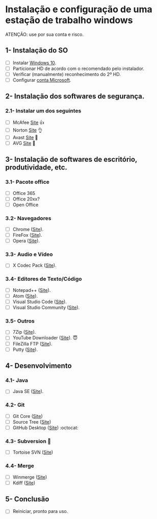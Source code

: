 # Instalação e configuração de uma estação de trabalho windows

ATENÇÃO: use por sua conta e risco.

## 1- Instalação do SO
- [ ] Instalar [Windows 10][WIN10].
- [ ] Particionar HD de acordo com o recomendado pelo instalador.
- [ ] Verificar (manualmente) reconhecimento do 2º HD.
- [ ] Configurar [conta Microsoft][MSLIVE].

[WIN10]: https://www.microsoft.com/pt-br/store/d/windows-10-pro/df77x4d43rkt?icid=CNavWindows10Pro
[MSLIVE]: https://login.live.com

## 2- Instalação dos softwares de segurança.
### 2.1- Instalar um dos seguintes
- [ ] McAfee [Site][MCAFEE] :thumbsup:
- [ ] Norton [Site][NORTON] :ok_hand:
- [ ] Avast [Site][AVAST] :wave:
- [ ] AVG [Site][AVG] :wave:

[NORTON]: https://norton.com
[MCAFEE]: https://mcafee.com
[AVAST]: https://avast.com
[AVG]: http://avg.com

## 3- Instalação de softwares de escritório, produtividade, etc.
### 3.1- Pacote office
- [ ] Office 365
- [ ] Office 20xx?
- [ ] Open Office

### 3.2- Navegadores
- [ ] Chrome ([Site][CHROME]).
- [ ] FireFox ([Site][FIREFOX]).
- [ ] Opera ([Site][OPERA]).

[CHROME]: https://www.google.com/chrome
[FIREFOX]: https://www.mozilla.org/pt-BR/firefox
[OPERA]: http://www.opera.com/pt-br/computer/windows

### 3.3- Audio e Vídeo
- [ ] X Codec Pack ([Site][XCODEC]).

[XCODEC]: http://www.xpcodecpack.com

### 3.4- Editores de Texto/Código
- [ ] Notepad++ ([Site][NOTEPAD]).
- [ ] Atom ([Site][ATOM]).
- [ ] Visual Studio Code ([Site][VSCODE]).
- [ ] Visual Studio Community ([Site][VSTUDIO]).

[NOTEPAD]: https://notepad-plus-plus.org
[ATOM]: https://atom.io
[VSCODE]: https://code.visualstudio.com
[VSTUDIO]: https://visualstudio.microsoft.com

### 3.5- Outros
- [ ] 7Zip ([Site][7ZIP]).
- [ ] YouTube Downloader ([Site][YTD]). :innocent:
- [ ] FileZilla FTP ([Site][FILEZILLA]).
- [ ] Putty ([Site][PUTTY]).

[7ZIP]: http://www.7-zip.org
[YTD]: https://youtubedownloader.com
[FILEZILLA]: https://filezilla-project.org
[PUTTY]: https://www.putty.org/

## 4- Desenvolvimento
### 4.1- Java
- [ ] Java SE ([Site][JAVASE]).

[JAVASE]: https://www.oracle.com/java/index.html

### 4.2- Git
- [ ] Git Core ([Site][GIT])
- [ ] Source Tree ([Site][SOURCETREE])
- [ ] GitHub Desktop ([Site][GITHUBDESKTOP]) :octocat:

[GIT]: https://git-scm.com
[SOURCETREE]: https://www.sourcetreeapp.com
[GITHUBDESKTOP]: https://desktop.github.com

### 4.3- Subversion :floppy_disk:
- [ ] Tortoise SVN ([Site][TORTOISESVN])

[TORTOISESVN]: https://tortoisesvn.net/downloads.html

### 4.4- Merge
- [ ] Winmerge ([Site][WINMERGE])
- [ ] Kdiff ([Site][KDIFF])

[WINMERGE]: http://winmerge.org
[KDIFF]: http://kdiff3.sourceforge.net

## 5- Conclusão
- [ ] Reiniciar, pronto para uso.
